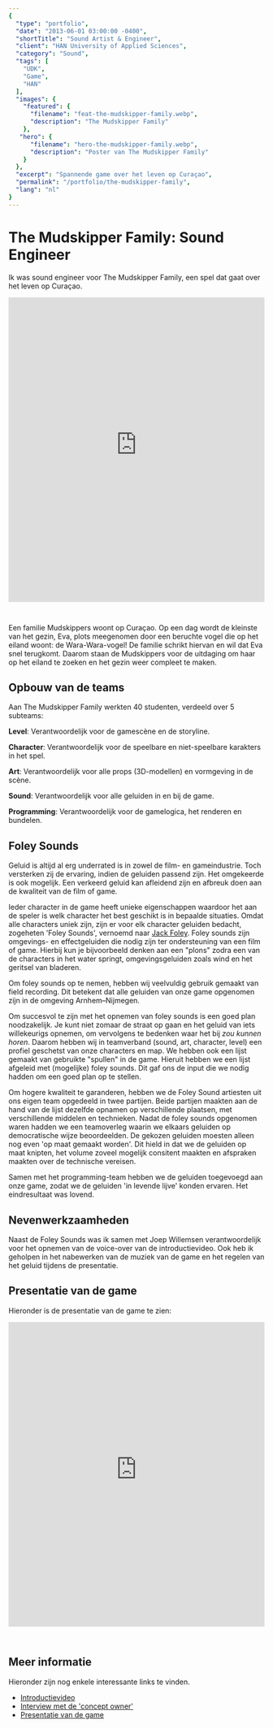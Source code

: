 ```yaml
---
{
  "type": "portfolio",
  "date": "2013-06-01 03:00:00 -0400",
  "shortTitle": "Sound Artist & Engineer",
  "client": "HAN University of Applied Sciences",
  "category": "Sound",
  "tags": [
    "UDK",
    "Game",
    "HAN"
  ],
  "images": {
    "featured": {
      "filename": "feat-the-mudskipper-family.webp",
      "description": "The Mudskipper Family"
    },
   "hero": {
      "filename": "hero-the-mudskipper-family.webp",
      "description": "Poster van The Mudskipper Family"
    }
  },
  "excerpt": "Spannende game over het leven op Curaçao",
  "permalink": "/portfolio/the-mudskipper-family",
  "lang": "nl"
}
---
```


# The Mudskipper Family: Sound Engineer

<style>.big-hero.hasimage { background-position: left top, top center !important; }</style>

Ik was sound engineer voor The Mudskipper Family, een spel dat gaat over het leven op Curaçao.

<iframe height="600" src="https://www.youtube-nocookie.com/embed/8KqmrHaaHi8" frameborder="0" allow="accelerometer; autoplay; encrypted-media; gyroscope; picture-in-picture" style="width: 100%; margin-bottom: 2em;" allowfullscreen></iframe>

Een familie Mudskippers woont op Curaçao. Op een dag wordt de kleinste van het gezin, Eva, plots meegenomen door een beruchte vogel die op het eiland woont: de Wara-Wara-vogel! De familie schrikt hiervan en wil dat Eva snel terugkomt. Daarom staan de Mudskippers voor de uitdaging om haar op het eiland te zoeken en het gezin weer compleet te maken.

## Opbouw van de teams

Aan The Mudskipper Family werkten 40 studenten, verdeeld over 5 subteams:

**Level**: Verantwoordelijk voor de gamescène en de storyline.

**Character**: Verantwoordelijk voor de speelbare en niet-speelbare karakters in het spel.

**Art**: Verantwoordelijk voor alle props (3D-modellen) en vormgeving in de scène.

**Sound**: Verantwoordelijk voor alle geluiden in en bij de game.

**Programming**: Verantwoordelijk voor de gamelogica, het renderen en bundelen.



## Foley Sounds

Geluid is altijd al erg underrated is in zowel de film- en gameindustrie. Toch versterken zij de ervaring, indien de geluiden passend zijn. Het omgekeerde is ook mogelijk. Een verkeerd geluid kan afleidend zijn en afbreuk doen aan de kwaliteit van de film of game.

Ieder character in de game heeft unieke eigenschappen waardoor het aan de speler is welk character het best geschikt is in bepaalde situaties. Omdat alle characters uniek zijn, zijn er voor elk character geluiden bedacht, zogeheten 'Foley Sounds', vernoemd naar [Jack Foley](https://www.thevintagenews.com/2017/07/12/jack-foley-the-artist-who-brought-natural-sound-into-motion-pictures/). Foley sounds zijn omgevings- en effectgeluiden die nodig zijn ter ondersteuning van een film of game. Hierbij kun je bijvoorbeeld denken aan een "plons" zodra een van de characters in het water springt, omgevingsgeluiden zoals wind en het geritsel van bladeren.

Om foley sounds op te nemen, hebben wij veelvuldig gebruik gemaakt van field recording. Dit betekent dat alle geluiden van onze game opgenomen zijn in de omgeving Arnhem&ndash;Nijmegen.

Om succesvol te zijn met het opnemen van foley sounds is een goed plan noodzakelijk. Je kunt niet zomaar de straat op gaan en het geluid van iets willekeurigs opnemen, om vervolgens te bedenken waar het bij _zou kunnen horen_. Daarom hebben wij in teamverband (sound, art, character, level) een profiel geschetst van onze characters en map. We hebben ook een lijst gemaakt van gebruikte "spullen" in de game. Hieruit hebben we een lijst afgeleid met (mogelijke) foley sounds. Dit gaf ons de input die we nodig hadden om een goed plan op te stellen.

Om hogere kwaliteit te garanderen, hebben we de Foley Sound artiesten uit ons eigen team opgedeeld in twee partijen. Beide partijen maakten aan de hand van de lijst dezelfde opnamen op verschillende plaatsen, met verschillende middelen en technieken. Nadat de foley sounds opgenomen waren hadden we een teamoverleg waarin we elkaars geluiden op democratische wijze beoordeelden. De gekozen geluiden moesten alleen nog even 'op maat gemaakt worden'. Dit hield in dat we de geluiden op maat knipten, het volume zoveel mogelijk consitent maakten en afspraken maakten over de technische vereisen.

Samen met het programming-team hebben we de geluiden toegevoegd aan onze game, zodat we de geluiden 'in levende lijve' konden ervaren. Het eindresultaat was lovend.

## Nevenwerkzaamheden

Naast de Foley Sounds was ik samen met Joep Willemsen verantwoordelijk voor het opnemen van de voice-over van de introductievideo. Ook heb ik geholpen in het nabewerken van de muziek van de game en het regelen van het geluid tijdens de presentatie.



## Presentatie van de game

Hieronder is de presentatie van de game te zien:

<iframe height="600" src="https://www.youtube-nocookie.com/embed/iOck5YNdgmg" frameborder="0" allow="accelerometer; autoplay; encrypted-media; gyroscope; picture-in-picture" style="width: 100%; margin-bottom: 2em;" allowfullscreen></iframe>

## Meer informatie

Hieronder zijn nog enkele interessante links te vinden.

- [Introductievideo](https://www.youtube.com/watch?v=8KqmrHaaHi8)
- [Interview met de 'concept owner'](https://www.youtube.com/watch?v=lLxT1lPj-oI)
- [Presentatie van de game](https://www.youtube.com/watch?v=iOck5YNdgmg)
